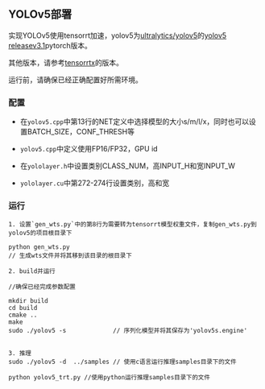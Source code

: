 ## YOLOv5部署

实现YOLOv5使用tensorrt加速，yolov5为[ultralytics/yolov5](https://github.com/ultralytics/yolov5)的[yolov5 releasev3.1](https://github.com/ultralytics/yolov5/releases/tag/v3.1)pytorch版本。

其他版本，请参考[tensorrtx](https://github.com/wang-xinyu/tensorrtx/tree/master/yolov5)的版本。

运行前，请确保已经正确配置好所需环境。

### 配置

- 在`yolov5.cpp`中第13行的NET定义中选择模型的大小s/m/l/x，同时也可以设置BATCH_SIZE，CONF_THRESH等

- `yolov5.cpp`中定义使用FP16/FP32，GPU id

- 在`yololayer.h`中设置类别CLASS_NUM，高INPUT_H和宽INPUT_W

- `yololayer.cu`中第272-274行设置类别，高和宽

### 运行
```
1. 设置`gen_wts.py`中的第8行为需要转为tensorrt模型权重文件，复制gen_wts.py到yolov5的项目根目录下

python gen_wts.py
// 生成wts文件并将其移到该目录的根目录下

2. build并运行

//确保已经完成参数配置

mkdir build
cd build
cmake ..
make
sudo ./yolov5 -s             // 序列化模型并将其保存为'yolov5s.engine'


3. 推理
sudo ./yolov5 -d  ../samples // 使用c语言运行推理samples目录下的文件

python yolov5_trt.py //使用python运行推理samples目录下的文件
```

